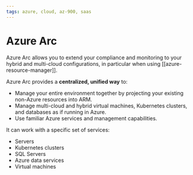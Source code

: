 ```yaml
---
tags: azure, cloud, az-900, saas
---
```


# Azure Arc

Azure Arc allows you to extend your compliance and monitoring to your hybrid and multi-cloud configurations, in particular when using [[azure-resource-manager]].

Azure Arc provides a **centralized, unified way** to:

- Manage your entire environment together by projecting your existing non-Azure resources into ARM.
- Manage multi-cloud and hybrid virtual machines, Kubernetes clusters, and databases as if running in Azure.
- Use familiar Azure services and management capabilities.

It can work with a specific set of services:

- Servers
- Kubernetes clusters
- SQL Servers
- Azure data services
- Virtual machines
